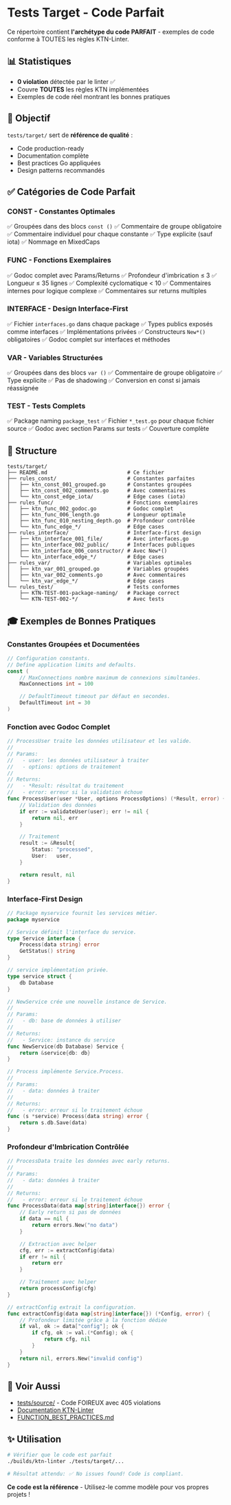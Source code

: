 # Tests Target - Code Parfait

Ce répertoire contient **l'archétype du code PARFAIT** - exemples de code conforme à TOUTES les règles KTN-Linter.

## 📊 Statistiques

- **0 violation** détectée par le linter ✅
- Couvre **TOUTES** les règles KTN implémentées
- Exemples de code réel montrant les bonnes pratiques

## 🎯 Objectif

`tests/target/` sert de **référence de qualité** :
- Code production-ready
- Documentation complète
- Best practices Go appliquées
- Design patterns recommandés

## ✅ Catégories de Code Parfait

### CONST - Constantes Optimales
✅ Groupées dans des blocs `const ()`
✅ Commentaire de groupe obligatoire
✅ Commentaire individuel pour chaque constante
✅ Type explicite (sauf iota)
✅ Nommage en MixedCaps

### FUNC - Fonctions Exemplaires
✅ Godoc complet avec Params/Returns
✅ Profondeur d'imbrication ≤ 3
✅ Longueur ≤ 35 lignes
✅ Complexité cyclomatique < 10
✅ Commentaires internes pour logique complexe
✅ Commentaires sur returns multiples

### INTERFACE - Design Interface-First
✅ Fichier `interfaces.go` dans chaque package
✅ Types publics exposés comme interfaces
✅ Implémentations privées
✅ Constructeurs `New*()` obligatoires
✅ Godoc complet sur interfaces et méthodes

### VAR - Variables Structurées
✅ Groupées dans des blocs `var ()`
✅ Commentaire de groupe obligatoire
✅ Type explicite
✅ Pas de shadowing
✅ Conversion en const si jamais réassignée

### TEST - Tests Complets
✅ Package naming `package_test`
✅ Fichier `*_test.go` pour chaque fichier source
✅ Godoc avec section Params sur tests
✅ Couverture complète

## 📁 Structure

```
tests/target/
├── README.md                          # Ce fichier
├── rules_const/                       # Constantes parfaites
│   ├── ktn_const_001_grouped.go       # Constantes groupées
│   ├── ktn_const_002_comments.go      # Avec commentaires
│   └── ktn_const_edge_iota/           # Edge cases (iota)
├── rules_func/                        # Fonctions exemplaires
│   ├── ktn_func_002_godoc.go          # Godoc complet
│   ├── ktn_func_006_length.go         # Longueur optimale
│   ├── ktn_func_010_nesting_depth.go  # Profondeur contrôlée
│   └── ktn_func_edge_*/               # Edge cases
├── rules_interface/                   # Interface-first design
│   ├── ktn_interface_001_file/        # Avec interfaces.go
│   ├── ktn_interface_002_public/      # Interfaces publiques
│   ├── ktn_interface_006_constructor/ # Avec New*()
│   └── ktn_interface_edge_*/          # Edge cases
├── rules_var/                         # Variables optimales
│   ├── ktn_var_001_grouped.go         # Variables groupées
│   ├── ktn_var_002_comments.go        # Avec commentaires
│   └── ktn_var_edge_*/                # Edge cases
└── rules_test/                        # Tests conformes
    ├── KTN-TEST-001-package-naming/   # Package correct
    └── KTN-TEST-002-*/                # Avec tests
```

## 🎓 Exemples de Bonnes Pratiques

### Constantes Groupées et Documentées
```go
// Configuration constants.
// Define application limits and defaults.
const (
    // MaxConnections nombre maximum de connexions simultanées.
    MaxConnections int = 100

    // DefaultTimeout timeout par défaut en secondes.
    DefaultTimeout int = 30
)
```

### Fonction avec Godoc Complet
```go
// ProcessUser traite les données utilisateur et les valide.
//
// Params:
//   - user: les données utilisateur à traiter
//   - options: options de traitement
//
// Returns:
//   - *Result: résultat du traitement
//   - error: erreur si la validation échoue
func ProcessUser(user *User, options ProcessOptions) (*Result, error) {
    // Validation des données
    if err := validateUser(user); err != nil {
        return nil, err
    }

    // Traitement
    result := &Result{
        Status: "processed",
        User:   user,
    }

    return result, nil
}
```

### Interface-First Design
```go
// Package myservice fournit les services métier.
package myservice

// Service définit l'interface du service.
type Service interface {
    Process(data string) error
    GetStatus() string
}

// service implémentation privée.
type service struct {
    db Database
}

// NewService crée une nouvelle instance de Service.
//
// Params:
//   - db: base de données à utiliser
//
// Returns:
//   - Service: instance du service
func NewService(db Database) Service {
    return &service{db: db}
}

// Process implémente Service.Process.
//
// Params:
//   - data: données à traiter
//
// Returns:
//   - error: erreur si le traitement échoue
func (s *service) Process(data string) error {
    return s.db.Save(data)
}
```

### Profondeur d'Imbrication Contrôlée
```go
// ProcessData traite les données avec early returns.
//
// Params:
//   - data: données à traiter
//
// Returns:
//   - error: erreur si le traitement échoue
func ProcessData(data map[string]interface{}) error {
    // Early return si pas de données
    if data == nil {
        return errors.New("no data")
    }

    // Extraction avec helper
    cfg, err := extractConfig(data)
    if err != nil {
        return err
    }

    // Traitement avec helper
    return processConfig(cfg)
}

// extractConfig extrait la configuration.
func extractConfig(data map[string]interface{}) (*Config, error) {
    // Profondeur limitée grâce à la fonction dédiée
    if val, ok := data["config"]; ok {
        if cfg, ok := val.(*Config); ok {
            return cfg, nil
        }
    }
    return nil, errors.New("invalid config")
}
```

## 🔗 Voir Aussi

- [tests/source/](../source/) - Code FOIREUX avec 405 violations
- [Documentation KTN-Linter](../../README.md)
- [FUNCTION_BEST_PRACTICES.md](../../FUNCTION_BEST_PRACTICES.md)

## ✨ Utilisation

```bash
# Vérifier que le code est parfait
./builds/ktn-linter ./tests/target/...

# Résultat attendu: ✅ No issues found! Code is compliant.
```

**Ce code est la référence** - Utilisez-le comme modèle pour vos propres projets !
